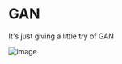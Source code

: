 # GAN
It's just giving a little try of GAN

![image](https://github.com/apple037/GAN/blob/master/mnisttest/Webp.net-gifmaker.gif)
